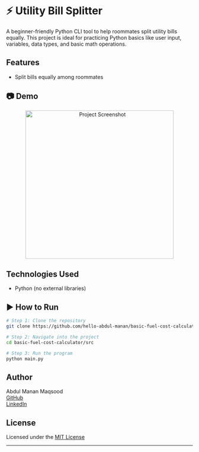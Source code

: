 # ⚡ Utility Bill Splitter

A beginner-friendly Python CLI tool to help roommates split utility bills equally. This project is ideal for practicing Python basics like user input, variables, data types, and basic math operations.

## Features
- Split bills equally among roommates

## 📷 Demo
<p align="center">
  <img src="https://i.postimg.cc/gJT4TcZ3/output-pro.png" width="400" alt="Project Screenshot">
</p>


## Technologies Used
- Python (no external libraries)

## ▶️ How to Run

```bash
# Step 1: Clone the repository
git clone https://github.com/hello-abdul-manan/basic-fuel-cost-calculator

# Step 2: Navigate into the project
cd basic-fuel-cost-calculator/src

# Step 3: Run the program
python main.py
```

## Author
Abdul Manan Maqsood  
[GitHub](https://github.com/hello-abdul-manan)  
[LinkedIn](https://www.linkedin.com/in/helloabdulmanan/)

## License
Licensed under the [MIT License](LICENSE)

---
